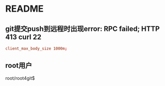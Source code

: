 # README

## git提交push到远程时出现error: RPC failed; HTTP 413 curl 22

```nginx.conf
client_max_body_size 1000m;
```

## root用户

root/root4git$
